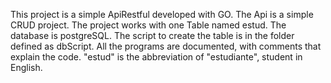 This project is a simple ApiRestful developed with GO.
The Api is a simple CRUD project.
The project works with one Table named estud.
The database is postgreSQL.
The script to create the table is in the folder 
defined as dbScript.
All the programs are documented, with comments 
that explain the code.
"estud" is the abbreviation of "estudiante", student
in English.  

